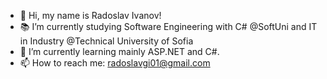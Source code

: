- 👋 Hi, my name is Radoslav Ivanov!
- 📚 I’m currently studying Software Engineering with C# @SoftUni and IT in Industry @Technical University of Sofia
- 🌱 I’m currently learning  mainly ASP.NET and C#.
- 📫 How to reach me: radoslavgi01@gmail.com

<!---
RadoslavI/RadoslavI is a ✨ special ✨ repository because its `README.md` (this file) appears on your GitHub profile.
You can click the Preview link to take a look at your changes.
--->
